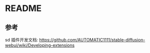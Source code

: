 # README


## 参考
sd 插件开发文档: https://github.com/AUTOMATIC1111/stable-diffusion-webui/wiki/Developing-extensions  
